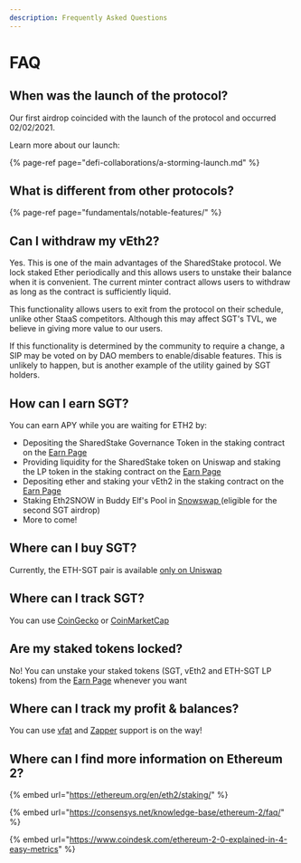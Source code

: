 ```yaml
---
description: Frequently Asked Questions
---
```


# FAQ

## When was the launch of the protocol?

Our first airdrop coincided with the launch of the protocol and occurred 02/02/2021.

Learn more about our launch: 

{% page-ref page="defi-collaborations/a-storming-launch.md" %}

## What is different from other protocols?

{% page-ref page="fundamentals/notable-features/" %}

## Can I withdraw my vEth2?

Yes. This is one of the main advantages of the SharedStake protocol. We lock staked Ether periodically and this allows users to unstake their balance when it is convenient. The current minter contract allows users to withdraw as long as the contract is sufficiently liquid.

This functionality allows users to exit from the protocol on their schedule, unlike other StaaS competitors. Although this may affect SGT's TVL, we believe in giving more value to our users. 

If this functionality is determined by the community to require a change, a SIP may be voted on by DAO members to enable/disable features. This is unlikely to happen, but is another example of the utility gained by SGT holders.

## How can I earn SGT? 

You can earn APY while you are waiting for ETH2 by:

* Depositing the SharedStake Governance Token in the staking contract on the [Earn Page](https://www.sharedstake.org/earn)
* Providing liquidity for the SharedStake token on Uniswap and staking the LP token in the staking contract on the [Earn Page](https://www.sharedstake.org/earn)
* Depositing ether and staking your vEth2 in the staking contract on the [Earn Page](https://www.sharedstake.org/earn)
* Staking Eth2SNOW in Buddy Elf's Pool in [Snowswap ](https://snowswap.org/stake)\(eligible for the second SGT airdrop\)
* More to come!

## Where can I buy SGT?

Currently, the ETH-SGT pair is available [only on Uniswap](https://info.uniswap.org/pair/0x3d07f6e1627da96b8836190de64c1aed70e3fc55)

## Where can I track SGT?

You can use [CoinGecko](https://www.coingecko.com/en/coins/sharedstake-governance-token) or [CoinMarketCap](https://coinmarketcap.com/currencies/sharedstake/)

## Are my staked tokens locked?

No! You can unstake your staked tokens \(SGT, vEth2 and ETH-SGT LP tokens\) from the [Earn Page](https://www.sharedstake.org/earn) whenever you want

## Where can I track my profit & balances?

You can use [vfat](https://vfat.tools/sgt/) and [Zapper](https://zapper.fi/dashboard) support is on the way!

## Where can I find more information on Ethereum 2?

{% embed url="https://ethereum.org/en/eth2/staking/" %}



{% embed url="https://consensys.net/knowledge-base/ethereum-2/faq/" %}



{% embed url="https://www.coindesk.com/ethereum-2-0-explained-in-4-easy-metrics" %}

